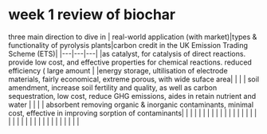 # week 1 review of biochar

three main direction to dive in
| real-world application (with market)|types & functionality of pyrolysis plants|carbon credit in the UK Emission Trading Scheme (ETS)|
|---|---|---|
|as catalyst, for catalysis of direct reactions. provide low cost, and effective properties for chemical reactions. reduced efficiency ( large amount |
|energy storage, ultilisation of electrode materials, fairly economical, extreme porous, with wide suface area| | |
| soil amendment, increase soil fertility and quality, as well as carbon sequestration, low cost, reduce GHG emissions, aides in retain nutrient and water | | |
| absorbent removing organic & inorganic contaminants, minimal cost, effective in improving sorption of contaminants| | |
| | | |
| | | |
| | | |
| | | |
| | | |
| | | |
| | | |
| | | |
